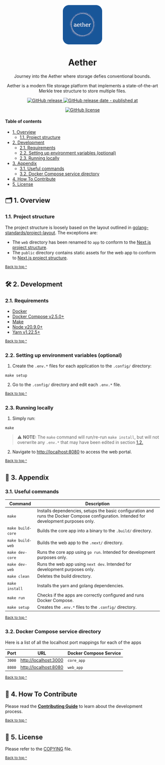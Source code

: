 <p align="center">
  <a href="https://amphitheatron.kieranoneill.com">
    <img alt="Aether icon - rounded edges" src="assets/icon-rounded@128x128.png" style="padding-top: 15px" height="128" />
  </a>
</p>

<h1 align="center">
   Aether
</h1>

<p align="center">
  Journey into the Aether where storage defies conventional bounds.
</p>

<p align="center">
  Aether is a modern file storage platform that implements a state-of-the-art Merkle tree structure to store multiple files.
</p>

<p align="center">
  <a href="https://github.com/kieranroneill/aether/releases/latest">
    <img alt="GitHub release" src="https://img.shields.io/github/v/release/kieranroneill/aether?&logo=github">
  </a>
  <a href="https://github.com/kieranroneill/amphitheatron/releases/latest">
    <img alt="GitHub release date - published at" src="https://img.shields.io/github/release-date/kieranroneill/aether?logo=github">
  </a>
</p>

<p align="center">
  <a href="https://github.com/kieranroneill/aether/blob/main/COPYING">
    <img alt="GitHub license" src="https://img.shields.io/github/license/kieranroneill/aether">
  </a>
</p>

#### Table of contents

* [1. Overview](#-1-overview)
  - [1.1. Project structure](#11-project-structure)
* [2. Development](#-2-development)
  - [2.1. Requirements](#21-requirements)
  - [2.2. Setting up environment variables (optional)](#22-setting-up-environment-variables-optional)
  - [2.3. Running locally](#23-running-locally)
* [3. Appendix](#-3-appendix)
  - [3.1. Useful commands](#31-useful-commands)
  - [3.2. Docker Compose service directory](#32-docker-compose-service-directory)
* [4. How To Contribute](#-4-how-to-contribute)
* [5. License](#-5-license)

## 🗂️ 1. Overview

### 1.1. Project structure

The project structure is loosely based on the layout outlined in [golang-standards/project-layout](https://github.com/golang-standards/project-layout). The exceptions are:

* The `web` directory has been renamed to `app` to conform to the [Next.js project structure][nextjs-project-structure].
* The `public` directory contains static assets for the web app to conform to [Next.js project structure][nextjs-project-structure].

<sup>[Back to top ^][table-of-contents]</sup>

## 🛠️ 2. Development

### 2.1. Requirements

* [Docker][docker]
* [Docker Compose v2.5.0+][docker-compose]
* [Make][make]
* [Node v20.9.0+][node]
* [Yarn v1.22.5+][yarn]

<sup>[Back to top ^][table-of-contents]</sup>

### 2.2. Setting up environment variables (optional)

1. Create the `.env.*` files for each application to the `.config/` directory:
```shell script
make setup
```

2. Go to the `.config/` directory and edit each `.env.*` file.

<sup>[Back to top ^][table-of-contents]</sup>

### 2.3. Running locally

1. Simply run:
```shell script
make
```

> ⚠️ **NOTE:** The `make` command will run/re-run `make install`, but will not overwrite any `.env.*` that may have been edited in section [1.2.](#22-setting-up-environment-variables-optional)

2. Navigate to [http://localhost:8080](http://localhost:8080) to access the web portal.

<sup>[Back to top ^][table-of-contents]</sup>

## 📑 3. Appendix

### 3.1. Useful commands

| Command           | Description                                                                                                                              |
|-------------------|------------------------------------------------------------------------------------------------------------------------------------------|
| `make`            | Installs dependencies, setups the basic configuration and runs the Docker Compose configuration. Intended for development purposes only. |
| `make build-core` | Builds the core app into a binary to the `.build/` directory.                                                                            |
| `make build-web`  | Builds the web app to the `.next/` directory.                                                                                            |
| `make dev-core`   | Runs the core app using `go run`. Intended for development purposes only.                                                                |
| `make dev-web`    | Runs the web app using `next dev`. Intended for development purposes only.                                                               |
| `make clean`      | Deletes the build directory.                                                                                                             |
| `make install`    | Installs the yarn and golang dependencies.                                                                                               |
| `make run`        | Checks if the apps are correctly configured and runs Docker Compose.                                                                     |
| `make setup`      | Creates the `.env.*` files to the `.config/` directory.                                                                                  |

<sup>[Back to top ^][table-of-contents]</sup>

### 3.2. Docker Compose service directory

Here is a list of all the localhost port mappings for each of the apps

| Port   | URL                                            | Docker Compose Service |
|--------|------------------------------------------------|------------------------|
| `3000` | [http://localhost:3000](http://localhost:3000) | `core_app`             |
| `8080` | [http://localhost:8080](http://localhost:8080) | `web_app`              |

<sup>[Back to top ^][table-of-contents]</sup>

## 👏 4. How To Contribute

Please read the [**Contributing Guide**][contribute] to learn about the development process.

<sup>[Back to top ^][table-of-contents]</sup>

## 📄 5. License

Please refer to the [COPYING][copying] file.

<sup>[Back to top ^][table-of-contents]</sup>

<!-- Links -->
[contribute]: ./CONTRIBUTING.md
[copying]: ./COPYING
[docker]: https://docs.docker.com/get-docker/
[docker-compose]: https://docs.docker.com/compose/install/
[make]: https://www.gnu.org/software/make/
[nextjs-project-structure]: https://nextjs.org/docs/getting-started/project-structure
[node]: https://nodejs.org/en/
[table-of-contents]: #table-of-contents
[yarn]: https://yarnpkg.com/
